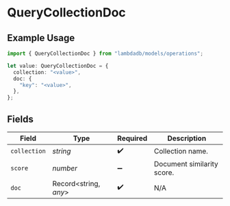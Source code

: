 # QueryCollectionDoc

## Example Usage

```typescript
import { QueryCollectionDoc } from "lambdadb/models/operations";

let value: QueryCollectionDoc = {
  collection: "<value>",
  doc: {
    "key": "<value>",
  },
};
```

## Fields

| Field                      | Type                       | Required                   | Description                |
| -------------------------- | -------------------------- | -------------------------- | -------------------------- |
| `collection`               | *string*                   | :heavy_check_mark:         | Collection name.           |
| `score`                    | *number*                   | :heavy_minus_sign:         | Document similarity score. |
| `doc`                      | Record<string, *any*>      | :heavy_check_mark:         | N/A                        |
